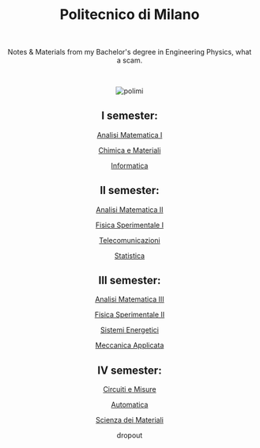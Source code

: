 <div align="center">

# Politecnico di Milano

<br>

Notes & Materials from my Bachelor's degree in Engineering Physics, what a scam.

<br>

![polimi](https://user-images.githubusercontent.com/55017307/133038122-8bc71289-37e6-4f2e-a789-229365f5e4cf.jpg)



## I semester:

[Analisi Matematica I](https://github.com/sergenti/polimi-analisi)

[Chimica e Materiali](https://github.com/sergenti/polimi-chimica)

[Informatica](https://github.com/sergenti/polimi-informatica)
  

## II semester:

[Analisi Matematica II](https://github.com/sergenti/polimi-analisi)

[Fisica Sperimentale I](https://github.com/sergenti/polimi-fisica)

[Telecomunicazioni](https://github.com/sergenti/polimi-telecomunicazioni)

[Statistica](https://github.com/sergenti/polimi-statistica)


## III semester:

[Analisi Matematica III](https://github.com/sergenti/polimi-analisi)

[Fisica Sperimentale II](https://github.com/sergenti/polimi-fisica)

[Sistemi Energetici](https://github.com/sergenti/polimi-sistemi-energetici)

[Meccanica Applicata](https://github.com/sergenti/polimi-meccanica)


## IV semester:

[Circuiti e Misure](https://github.com/sergenti/polimi-elettrotecnica)

[Automatica](https://github.com/sergenti/polimi-automatica)

[Scienza dei Materiali](https://github.com/sergenti/polimi-materiali)

dropout


</div>
